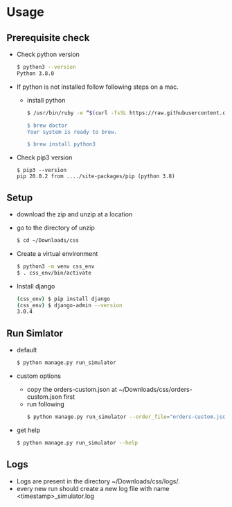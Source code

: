 # Usage

## Prerequisite check 

* Check python version  
    ```bash
    $ python3 --version
    Python 3.8.0
    ```

* If python is not installed follow following steps on a mac. 

  + install python

    ```bash
    $ /usr/bin/ruby -e “$(curl -fsSL https://raw.githubusercontent.com/Homebrew/install/master/install)"

    $ brew doctor 
    Your system is ready to brew.
    
    $ brew install python3

* Check pip3 version 
    ```
    $ pip3 --version
    pip 20.0.2 from ..../site-packages/pip (python 3.8)
    ```

## Setup

* download the zip and unzip at a location 

* go to the directory of unzip
    ```bash
    $ cd ~/Downloads/css
    ```

* Create a virtual environment
    ```bash
    $ python3 -m venv css_env
    $ . css_env/bin/activate
    ```

* Install django
    ```bash
    (css_env) $ pip install django
    (css_env) $ django-admin --version
    3.0.4
    ```

## Run Simlator

* default
    ```bash
    $ python manage.py run_simulator
    ```

* custom options
  + copy the orders-custom.json at ~/Downloads/css/orders-custom.json first
  + run following
    ```bash
    $ python manage.py run_simulator --order_file="orders-custom.json" --order_rate=20
    ```

* get help
    ```bash
    $ python manage.py run_simulator --help
    ```

## Logs

* Logs are present in the directory ~/Downloads/css/logs/.
* every new run should create a new log file with name \<timestamp>_simulator.log